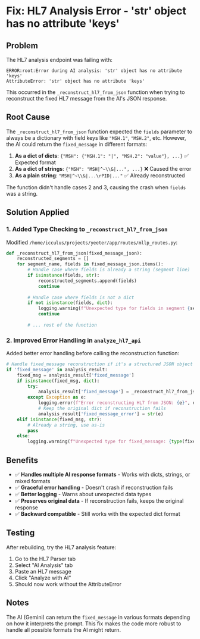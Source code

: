 # Fix: HL7 Analysis Error - 'str' object has no attribute 'keys'

## Problem

The HL7 analysis endpoint was failing with:

```text
ERROR:root:Error during AI analysis: 'str' object has no attribute 'keys'
AttributeError: 'str' object has no attribute 'keys'
```

This occurred in the `_reconstruct_hl7_from_json` function when trying to reconstruct the fixed HL7 message from the AI's JSON response.

## Root Cause

The `_reconstruct_hl7_from_json` function expected the `fields` parameter to always be a dictionary with field keys like `"MSH.1"`, `"MSH.2"`, etc. However, the AI could return the `fixed_message` in different formats:

1. **As a dict of dicts**: `{"MSH": {"MSH.1": "|", "MSH.2": "value"}, ...}` ✅ Expected format
2. **As a dict of strings**: `{"MSH": "MSH|^~\\&|...", ...}` ❌ Caused the error
3. **As a plain string**: `"MSH|^~\\&|...\rPID|..."` ✅ Already reconstructed

The function didn't handle cases 2 and 3, causing the crash when `fields` was a string.

## Solution Applied

### 1. Added Type Checking to `_reconstruct_hl7_from_json`

Modified `/home/icculus/projects/yeeter/app/routes/mllp_routes.py`:

```python
def _reconstruct_hl7_from_json(fixed_message_json):
    reconstructed_segments = []
    for segment_name, fields in fixed_message_json.items():
        # Handle case where fields is already a string (segment line)
        if isinstance(fields, str):
            reconstructed_segments.append(fields)
            continue
        
        # Handle case where fields is not a dict
        if not isinstance(fields, dict):
            logging.warning(f"Unexpected type for fields in segment {segment_name}: {type(fields)}")
            continue
        
        # ... rest of the function
```

### 2. Improved Error Handling in `analyze_hl7_api`

Added better error handling before calling the reconstruction function:

```python
# Handle fixed_message reconstruction if it's a structured JSON object
if 'fixed_message' in analysis_result:
    fixed_msg = analysis_result['fixed_message']
    if isinstance(fixed_msg, dict):
        try:
            analysis_result['fixed_message'] = _reconstruct_hl7_from_json(fixed_msg)
        except Exception as e:
            logging.error(f"Error reconstructing HL7 from JSON: {e}", exc_info=True)
            # Keep the original dict if reconstruction fails
            analysis_result['fixed_message_error'] = str(e)
    elif isinstance(fixed_msg, str):
        # Already a string, use as-is
        pass
    else:
        logging.warning(f"Unexpected type for fixed_message: {type(fixed_msg)}")
```

## Benefits

- ✅ **Handles multiple AI response formats** - Works with dicts, strings, or mixed formats
- ✅ **Graceful error handling** - Doesn't crash if reconstruction fails
- ✅ **Better logging** - Warns about unexpected data types
- ✅ **Preserves original data** - If reconstruction fails, keeps the original response
- ✅ **Backward compatible** - Still works with the expected dict format

## Testing

After rebuilding, try the HL7 analysis feature:

1. Go to the HL7 Parser tab
2. Select "AI Analysis" tab
3. Paste an HL7 message
4. Click "Analyze with AI"
5. Should now work without the AttributeError

## Notes

The AI (Gemini) can return the `fixed_message` in various formats depending on how it interprets the prompt. This fix makes the code more robust to handle all possible formats the AI might return.
